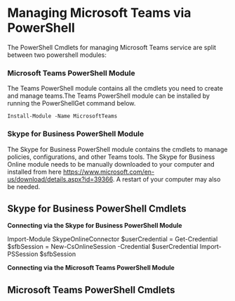 # Managing Microsoft Teams via PowerShell

The PowerShell Cmdlets for managing Microsoft Teams service are split between two powershell modules:

### Microsoft Teams PowerShell Module

The Teams PowerShell module contains all the cmdlets you need to create and manage teams.The Teams PowerShell module can be installed by running the PowerShellGet command below.

`Install-Module -Name MicrosoftTeams`

### Skype for Business PowerShell Module

The Skype for Business PowerShell module contains the cmdlets to manage policies, configurations, and other Teams tools. The Skype for Business Online module needs to be manually downloaded to your computer and installed from here https://www.microsoft.com/en-us/download/details.aspx?id=39366. A restart of your computer may also be needed.

## Skype for Business PowerShell Cmdlets

**Connecting via the Skype for Business PowerShell Module**

Import-Module SkypeOnlineConnector
$userCredential = Get-Credential
$sfbSession = New-CsOnlineSession -Credential $userCredential
Import-PSSession $sfbSession

**Connecting via the Microsoft Teams PowerShell Module**

## Microsoft Teams PowerShell Cmdlets
